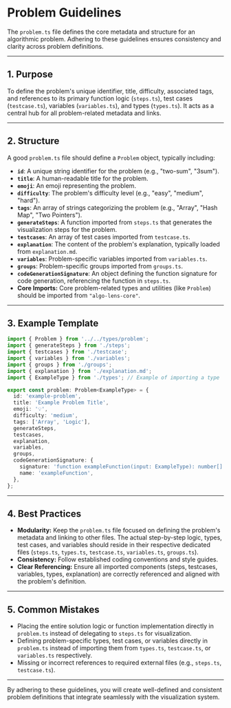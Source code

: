 # Problem Guidelines

The `problem.ts` file defines the core metadata and structure for an algorithmic problem. Adhering to these guidelines ensures consistency and clarity across problem definitions.

---

## 1. Purpose

To define the problem's unique identifier, title, difficulty, associated tags, and references to its primary function logic (`steps.ts`), test cases (`testcase.ts`), variables (`variables.ts`), and types (`types.ts`). It acts as a central hub for all problem-related metadata and links.

---

## 2. Structure

A good `problem.ts` file should define a `Problem` object, typically including:

-   **`id`**: A unique string identifier for the problem (e.g., "two-sum", "3sum").
-   **`title`**: A human-readable title for the problem.
-   **`emoji`**: An emoji representing the problem.
-   **`difficulty`**: The problem's difficulty level (e.g., "easy", "medium", "hard").
-   **`tags`**: An array of strings categorizing the problem (e.g., "Array", "Hash Map", "Two Pointers").
-   **`generateSteps`**: A function imported from `steps.ts` that generates the visualization steps for the problem.
-   **`testcases`**: An array of test cases imported from `testcase.ts`.
-   **`explanation`**: The content of the problem's explanation, typically loaded from `explanation.md`.
-   **`variables`**: Problem-specific variables imported from `variables.ts`.
-   **`groups`**: Problem-specific groups imported from `groups.ts`.
-   **`codeGenerationSignature`**: An object defining the function signature for code generation, referencing the function in `steps.ts`.
-   **Core Imports:** Core problem-related types and utilities (like `Problem`) should be imported from `"algo-lens-core"`.

---

## 3. Example Template

```ts
import { Problem } from '../../types/problem';
import { generateSteps } from './steps';
import { testcases } from './testcase';
import { variables } from './variables';
import { groups } from './groups';
import { explanation } from './explanation.md';
import { ExampleType } from './types'; // Example of importing a type

export const problem: Problem<ExampleType> = {
  id: 'example-problem',
  title: 'Example Problem Title',
  emoji: '💡',
  difficulty: 'medium',
  tags: ['Array', 'Logic'],
  generateSteps,
  testcases,
  explanation,
  variables,
  groups,
  codeGenerationSignature: {
    signature: 'function exampleFunction(input: ExampleType): number[]',
    name: 'exampleFunction',
  },
};
```

---

## 4. Best Practices

-   **Modularity:** Keep the `problem.ts` file focused on defining the problem's metadata and linking to other files. The actual step-by-step logic, types, test cases, and variables should reside in their respective dedicated files (`steps.ts`, `types.ts`, `testcase.ts`, `variables.ts`, `groups.ts`).
-   **Consistency:** Follow established coding conventions and style guides.
-   **Clear Referencing:** Ensure all imported components (steps, testcases, variables, types, explanation) are correctly referenced and aligned with the problem's definition.

---

## 5. Common Mistakes

-   Placing the entire solution logic or function implementation directly in `problem.ts` instead of delegating to `steps.ts` for visualization.
-   Defining problem-specific types, test cases, or variables directly in `problem.ts` instead of importing them from `types.ts`, `testcase.ts`, or `variables.ts` respectively.
-   Missing or incorrect references to required external files (e.g., `steps.ts`, `testcase.ts`).

---

By adhering to these guidelines, you will create well-defined and consistent problem definitions that integrate seamlessly with the visualization system.